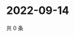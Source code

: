 # 2022-09-14

共 0 条

<!-- BEGIN WEIBO -->
<!-- 最后更新时间 Wed Sep 14 2022 23:01:40 GMT+0800 (China Standard Time) -->

<!-- END WEIBO -->
